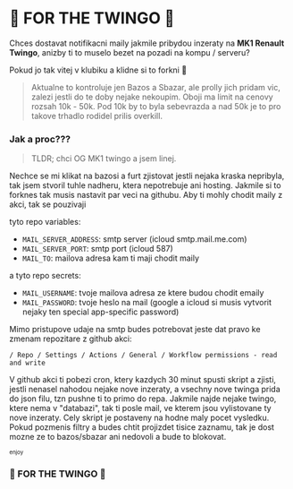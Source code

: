 # 🫶 FOR THE TWINGO 🫶

Chces dostavat notifikacni maily jakmile pribydou inzeraty na **MK1 Renault Twingo**, anizby ti to muselo bezet na pozadi na kompu / serveru?

Pokud jo tak vitej v klubiku a klidne si to forkni 💅
<br/>

> Aktualne to kontroluje jen Bazos a Sbazar, ale prolly jich pridam vic, zalezi jestli do te doby nejake nekoupim. Oboji ma limit na cenovy rozsah 10k - 50k.
> Pod 10k by to byla sebevrazda a nad 50k je to pro takove trhadlo rodidel prilis overkill.



### Jak a proc???
> TLDR; chci OG MK1 twingo a jsem linej.

Nechce se mi klikat na bazosi a furt zjistovat jestli nejaka kraska nepribyla, tak jsem stvoril tuhle nadheru, ktera nepotrebuje ani hosting.
Jakmile si to forknes tak musis nastavit par veci na githubu. 
Aby ti mohly chodit maily z akci, tak se pouzivaji

tyto repo variables:

  - ```MAIL_SERVER_ADDRESS```: smtp server (icloud smtp.mail.me.com)
  - ```MAIL_SERVER_PORT```: smtp port (icloud 587)
  - ```MAIL_TO```: mailova adresa kam ti maji chodit maily


a tyto repo secrets:

 - ```MAIL_USERNAME```: tvoje mailova adresa ze ktere budou chodit emaily
 - ```MAIL_PASSWORD```: tvoje heslo na mail (google a icloud si musis vytvorit nejaky ten special app-specific password)


Mimo pristupove udaje na smtp budes potrebovat jeste dat pravo ke zmenam repozitare z github akci:

```/ Repo / Settings / Actions / General / Workflow permissions - read and write```

V github akci ti pobezi cron, ktery kazdych 30 minut spusti skript a zjisti, jestli nenasel nahodou nejake nove inzeraty, a vsechny nove twinga prida do json filu, tzn pushne ti to primo do repa.
Jakmile najde nejake twingo, ktere nema v "databazi", tak ti posle mail, ve kterem jsou vylistovane ty nove inzeraty.
Cely skript je postaveny na hodne maly pocet vysledku. Pokud pozmenis filtry a budes chtit projizdet tisice zaznamu, tak je dost mozne ze to bazos/sbazar ani nedovoli a bude to blokovat.

<sup><sub>enjoy</sup></sub>


### 🫶 FOR THE TWINGO 🫶
